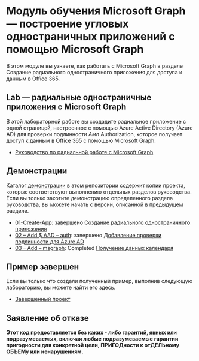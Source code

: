# <a name="microsoft-graph-training-module---build-angular-single-page-apps-with-microsoft-graph"></a>Модуль обучения Microsoft Graph — построение угловых одностраничных приложений с помощью Microsoft Graph

В этом модуле вы узнаете, как работать с Microsoft Graph в разделе Создание радиального одностраничного приложения для доступа к данным в Office 365.

## <a name="lab---angular-single-page-apps-with-the-microsoft-graph"></a>Lab — радиальные одностраничные приложения с Microsoft Graph

В этой лабораторной работе вы создадите радиальное приложение с одной страницей, настроенное с помощью Azure Active Directory (Azure AD) для проверки подлинности _Амп_ Authorization, которое получает доступ к данным в Office 365 с помощью Microsoft Graph.

- [Руководство по радиальной работе с Microsoft Graph](https://docs.microsoft.com/graph/tutorials/angular)

## <a name="demos"></a>Демонстрации

Каталог [демонстрации](demos) в этом репозитории содержит копии проекта, которые соответствуют выполнению отдельных разделов руководства. Если вы только захотите демонстрацию определенного раздела руководства, вы можете начать с версии, описанной в предыдущем разделе.

- [01-Create-App](demos/01-create-app): завершено [Создание радиального одностраничного приложения](https://docs.microsoft.com/graph/tutorials/angular?tutorial-step=1)
- [02 – Add $ AAD – auth](demos/02-add-aad-auth): завершено [Добавление проверки подлинности для Azure AD](https://docs.microsoft.com/graph/tutorials/angular?tutorial-step=3)
- [03 – Add – msgraph](demos/03-add-msgraph): Completed [Получение данных календаря](https://docs.microsoft.com/graph/tutorials/angular?tutorial-step=4)

## <a name="completed-sample"></a>Пример завершен

Если вы только что создали полученный пример, выполнив следующую лабораторию, вы можете найти его здесь.

- [Завершенный проект](demos/03-add-msgraph)

## <a name="disclaimer"></a>Заявление об отказе

**Этот код предоставляется без каких *-* либо гарантий, явных или подразумеваемых, включая любые подразумеваемые гарантии пригодности для конкретной цели, ПРИГОДности к отДЕЛЬному ОБЪЕМу или ненарушениям.**